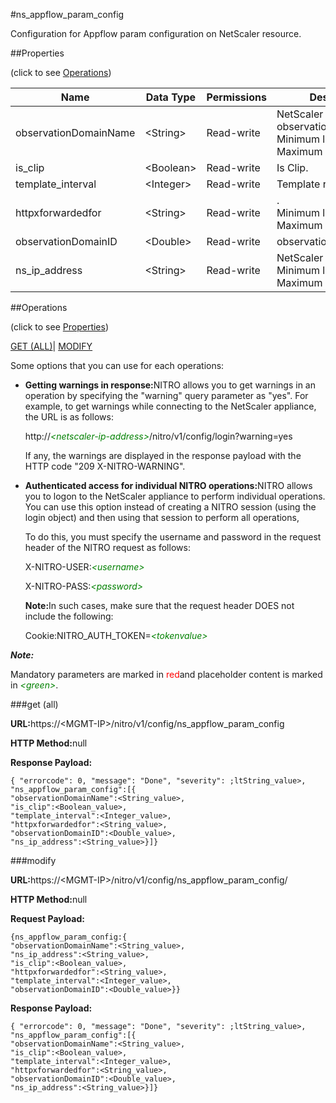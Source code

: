 #ns_appflow_param_config

Configuration for Appflow param configuration on NetScaler resource.


##Properties 
<span>(click to see [Operations](#opera))</span>


<table><thead><tr><th>Name</th><th>Data Type</th><th>Permissions</th><th>Description</th></tr></thead><tbody><tr><td>observationDomainName</td><td>&lt;String></td><td>Read-write</td><td>NetScaler observationDomainName.<br>Minimum length = 1<br>Maximum length = 256</td></tr><tr><td>is_clip</td><td>&lt;Boolean></td><td>Read-write</td><td>Is Clip.</td></tr><tr><td>template_interval</td><td>&lt;Integer></td><td>Read-write</td><td>Template refresh interval.</td></tr><tr><td>httpxforwardedfor</td><td>&lt;String></td><td>Read-write</td><td>.<br>Minimum length = 1<br>Maximum length = 10</td></tr><tr><td>observationDomainID</td><td>&lt;Double></td><td>Read-write</td><td>observationDomainID.</td></tr><tr><td>ns_ip_address</td><td>&lt;String></td><td>Read-write</td><td>NetScaler IP Address.<br>Minimum length = 1<br>Maximum length = 64</td></tr></tbody></table>
##Operations 
<span>(click to see [Properties](#prope))</span>


[GET (ALL)](#get-)| [MODIFY](#m)


Some options that you can use for each operations:
<ul><li><p><b>Getting warnings in response:</b>NITRO allows you to get warnings in an operation by specifying the "warning" query parameter as "yes". For example, to get warnings while connecting to the NetScaler appliance, the URL is as follows:</p><p>http://<span style="color:green;font-style:italic;">&lt;netscaler-ip-address&gt;</span>/nitro/v1/config/login?warning=yes</p><p>If any, the warnings are displayed in the response payload with the HTTP code "209 X-NITRO-WARNING".</p></li><li><p><b>Authenticated access for individual NITRO operations:</b>NITRO allows you to logon to the NetScaler appliance to perform individual operations. You can use this option instead of creating a NITRO session (using the login object) and then using that session to perform all operations,</p><p>To do this, you must specify the username and password in the request header of the NITRO request as follows:</p><p>X-NITRO-USER:<span style="color:green;font-style:italic;">&lt;username&gt;</span></p><p>X-NITRO-PASS:<span style="color:green;font-style:italic;">&lt;password&gt;</span></p><p><b>Note:</b>In such cases, make sure that the request header DOES not include the following:</p><p>Cookie:NITRO_AUTH_TOKEN=<span style="color:green;font-style:italic;">&lt;tokenvalue&gt;</span></p></li></ul>



***Note:*** 
Mandatory parameters are marked in <span style="color:#FF0000;">red</span>and placeholder content is marked in <span style="color:green;font-style:italic">&lt;green&gt;</span>.

###get (all)



<b>URL:</b>https://&lt;MGMT-IP&gt;/nitro/v1/config/ns_appflow_param_config
<b>HTTP Method:</b>null
<b>Response Payload: </b>```{ "errorcode": 0, "message": "Done", "severity": ;ltString_value>, "ns_appflow_param_config":[{"observationDomainName":<String_value>,"is_clip":<Boolean_value>,"template_interval":<Integer_value>,"httpxforwardedfor":<String_value>,"observationDomainID":<Double_value>,"ns_ip_address":<String_value>}]}```



###modify



<b>URL:</b>https://&lt;MGMT-IP&gt;/nitro/v1/config/ns_appflow_param_config/
<b>HTTP Method:</b>null
<b>Request Payload: </b>```{ns_appflow_param_config:{"observationDomainName":<String_value>,"ns_ip_address":<String_value>,"is_clip":<Boolean_value>,"httpxforwardedfor":<String_value>,"template_interval":<Integer_value>,"observationDomainID":<Double_value>}}```
<b>Response Payload: </b>```{ "errorcode": 0, "message": "Done", "severity": ;ltString_value>, "ns_appflow_param_config":[{"observationDomainName":<String_value>,"is_clip":<Boolean_value>,"template_interval":<Integer_value>,"httpxforwardedfor":<String_value>,"observationDomainID":<Double_value>,"ns_ip_address":<String_value>}]}```



